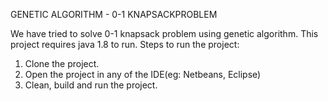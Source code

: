 GENETIC ALGORITHM - 0-1 KNAPSACKPROBLEM

We have tried to solve 0-1 knapsack problem using genetic algorithm. This project requires java 1.8 to run.
Steps to run the project:
1.	Clone the project.
2.	Open the project in any of the IDE(eg: Netbeans, Eclipse)
3.	Clean, build and run the project.
